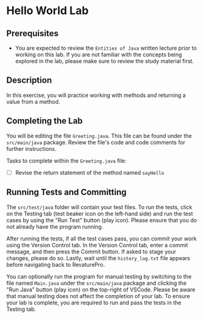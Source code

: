# Hello World Lab

## Prerequisites
- You are expected to review the `Entities of Java` written lecture prior to working on this lab. If you are not familiar with the concepts being explored in the lab, please make sure to review the study material first.

## Description
In this exercise, you will practice working with methods and returning a value from a method.

## Completing the Lab
You will be editing the file `Greeting.java`. This file can be found under the `src/main/java` package. Review the file's code and code comments for further instructions.

Tasks to complete within the `Greeting.java` file:
- [ ] Revise the return statement of the method named `sayHello`

## Running Tests and Committing
The `src/test/java` folder will contain your test files. To run the tests, click on the Testing tab (test beaker icon on the left-hand side) and run the test cases by using the "Run Test" button (play icon). Please ensure that you do not already have the program running. 

After running the tests, if all the test cases pass, you can commit your work using the Version Control tab. In the Version Control tab, enter a commit message, and then press the Commit button. If asked to stage your changes, please do so. Lastly, wait until the `history_log.txt` file appears before navigating back to RevaturePro.

You can optionally run the program for manual testing by switching to the file named `Main.java` under the `src/main/java` package and clicking the "Run Java" button (play icon) on the top-right of VSCode. Please be aware that manual testing does not affect the completion of your lab. To ensure your lab is complete, you are required to run and pass the tests in the Testing tab.
